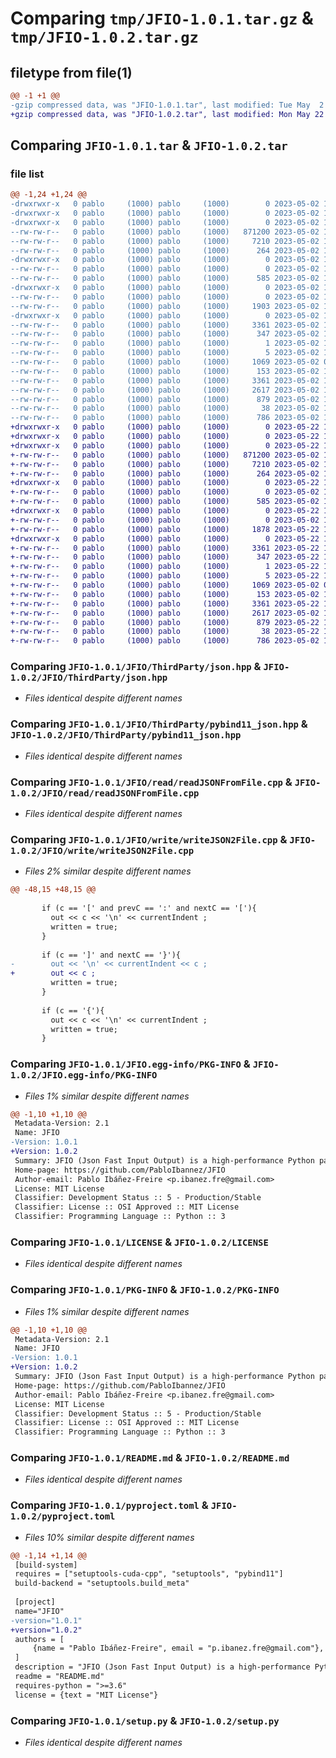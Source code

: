# Comparing `tmp/JFIO-1.0.1.tar.gz` & `tmp/JFIO-1.0.2.tar.gz`

## filetype from file(1)

```diff
@@ -1 +1 @@
-gzip compressed data, was "JFIO-1.0.1.tar", last modified: Tue May  2 12:48:04 2023, max compression
+gzip compressed data, was "JFIO-1.0.2.tar", last modified: Mon May 22 12:29:14 2023, max compression
```

## Comparing `JFIO-1.0.1.tar` & `JFIO-1.0.2.tar`

### file list

```diff
@@ -1,24 +1,24 @@
-drwxrwxr-x   0 pablo     (1000) pablo     (1000)        0 2023-05-02 12:48:04.082687 JFIO-1.0.1/
-drwxrwxr-x   0 pablo     (1000) pablo     (1000)        0 2023-05-02 12:48:04.078687 JFIO-1.0.1/JFIO/
-drwxrwxr-x   0 pablo     (1000) pablo     (1000)        0 2023-05-02 12:48:04.082687 JFIO-1.0.1/JFIO/ThirdParty/
--rw-rw-r--   0 pablo     (1000) pablo     (1000)   871200 2023-05-02 10:17:16.000000 JFIO-1.0.1/JFIO/ThirdParty/json.hpp
--rw-rw-r--   0 pablo     (1000) pablo     (1000)     7210 2023-05-02 10:05:00.000000 JFIO-1.0.1/JFIO/ThirdParty/pybind11_json.hpp
--rw-rw-r--   0 pablo     (1000) pablo     (1000)      264 2023-05-02 12:25:30.000000 JFIO-1.0.1/JFIO/__init__.py
-drwxrwxr-x   0 pablo     (1000) pablo     (1000)        0 2023-05-02 12:48:04.082687 JFIO-1.0.1/JFIO/read/
--rw-rw-r--   0 pablo     (1000) pablo     (1000)        0 2023-05-02 12:11:30.000000 JFIO-1.0.1/JFIO/read/__init__.py
--rw-rw-r--   0 pablo     (1000) pablo     (1000)      585 2023-05-02 12:11:18.000000 JFIO-1.0.1/JFIO/read/readJSONFromFile.cpp
-drwxrwxr-x   0 pablo     (1000) pablo     (1000)        0 2023-05-02 12:48:04.082687 JFIO-1.0.1/JFIO/write/
--rw-rw-r--   0 pablo     (1000) pablo     (1000)        0 2023-05-02 11:19:03.000000 JFIO-1.0.1/JFIO/write/__init__.py
--rw-rw-r--   0 pablo     (1000) pablo     (1000)     1903 2023-05-02 11:24:46.000000 JFIO-1.0.1/JFIO/write/writeJSON2File.cpp
-drwxrwxr-x   0 pablo     (1000) pablo     (1000)        0 2023-05-02 12:48:04.078687 JFIO-1.0.1/JFIO.egg-info/
--rw-rw-r--   0 pablo     (1000) pablo     (1000)     3361 2023-05-02 12:48:04.000000 JFIO-1.0.1/JFIO.egg-info/PKG-INFO
--rw-rw-r--   0 pablo     (1000) pablo     (1000)      347 2023-05-02 12:48:04.000000 JFIO-1.0.1/JFIO.egg-info/SOURCES.txt
--rw-rw-r--   0 pablo     (1000) pablo     (1000)        1 2023-05-02 12:48:04.000000 JFIO-1.0.1/JFIO.egg-info/dependency_links.txt
--rw-rw-r--   0 pablo     (1000) pablo     (1000)        5 2023-05-02 12:48:04.000000 JFIO-1.0.1/JFIO.egg-info/top_level.txt
--rw-rw-r--   0 pablo     (1000) pablo     (1000)     1069 2023-05-02 09:50:08.000000 JFIO-1.0.1/LICENSE
--rw-rw-r--   0 pablo     (1000) pablo     (1000)      153 2023-05-02 12:46:51.000000 JFIO-1.0.1/MANIFEST.in
--rw-rw-r--   0 pablo     (1000) pablo     (1000)     3361 2023-05-02 12:48:04.082687 JFIO-1.0.1/PKG-INFO
--rw-rw-r--   0 pablo     (1000) pablo     (1000)     2617 2023-05-02 12:38:28.000000 JFIO-1.0.1/README.md
--rw-rw-r--   0 pablo     (1000) pablo     (1000)      879 2023-05-02 12:47:52.000000 JFIO-1.0.1/pyproject.toml
--rw-rw-r--   0 pablo     (1000) pablo     (1000)       38 2023-05-02 12:48:04.082687 JFIO-1.0.1/setup.cfg
--rw-rw-r--   0 pablo     (1000) pablo     (1000)      786 2023-05-02 12:13:12.000000 JFIO-1.0.1/setup.py
+drwxrwxr-x   0 pablo     (1000) pablo     (1000)        0 2023-05-22 12:29:14.875863 JFIO-1.0.2/
+drwxrwxr-x   0 pablo     (1000) pablo     (1000)        0 2023-05-22 12:29:14.875863 JFIO-1.0.2/JFIO/
+drwxrwxr-x   0 pablo     (1000) pablo     (1000)        0 2023-05-22 12:29:14.875863 JFIO-1.0.2/JFIO/ThirdParty/
+-rw-rw-r--   0 pablo     (1000) pablo     (1000)   871200 2023-05-02 10:17:16.000000 JFIO-1.0.2/JFIO/ThirdParty/json.hpp
+-rw-rw-r--   0 pablo     (1000) pablo     (1000)     7210 2023-05-02 10:05:00.000000 JFIO-1.0.2/JFIO/ThirdParty/pybind11_json.hpp
+-rw-rw-r--   0 pablo     (1000) pablo     (1000)      264 2023-05-02 12:25:30.000000 JFIO-1.0.2/JFIO/__init__.py
+drwxrwxr-x   0 pablo     (1000) pablo     (1000)        0 2023-05-22 12:29:14.875863 JFIO-1.0.2/JFIO/read/
+-rw-rw-r--   0 pablo     (1000) pablo     (1000)        0 2023-05-02 12:11:30.000000 JFIO-1.0.2/JFIO/read/__init__.py
+-rw-rw-r--   0 pablo     (1000) pablo     (1000)      585 2023-05-02 12:11:18.000000 JFIO-1.0.2/JFIO/read/readJSONFromFile.cpp
+drwxrwxr-x   0 pablo     (1000) pablo     (1000)        0 2023-05-22 12:29:14.875863 JFIO-1.0.2/JFIO/write/
+-rw-rw-r--   0 pablo     (1000) pablo     (1000)        0 2023-05-02 11:19:03.000000 JFIO-1.0.2/JFIO/write/__init__.py
+-rw-rw-r--   0 pablo     (1000) pablo     (1000)     1878 2023-05-22 12:26:06.000000 JFIO-1.0.2/JFIO/write/writeJSON2File.cpp
+drwxrwxr-x   0 pablo     (1000) pablo     (1000)        0 2023-05-22 12:29:14.875863 JFIO-1.0.2/JFIO.egg-info/
+-rw-rw-r--   0 pablo     (1000) pablo     (1000)     3361 2023-05-22 12:29:14.000000 JFIO-1.0.2/JFIO.egg-info/PKG-INFO
+-rw-rw-r--   0 pablo     (1000) pablo     (1000)      347 2023-05-22 12:29:14.000000 JFIO-1.0.2/JFIO.egg-info/SOURCES.txt
+-rw-rw-r--   0 pablo     (1000) pablo     (1000)        1 2023-05-22 12:29:14.000000 JFIO-1.0.2/JFIO.egg-info/dependency_links.txt
+-rw-rw-r--   0 pablo     (1000) pablo     (1000)        5 2023-05-22 12:29:14.000000 JFIO-1.0.2/JFIO.egg-info/top_level.txt
+-rw-rw-r--   0 pablo     (1000) pablo     (1000)     1069 2023-05-02 09:50:08.000000 JFIO-1.0.2/LICENSE
+-rw-rw-r--   0 pablo     (1000) pablo     (1000)      153 2023-05-02 12:46:51.000000 JFIO-1.0.2/MANIFEST.in
+-rw-rw-r--   0 pablo     (1000) pablo     (1000)     3361 2023-05-22 12:29:14.875863 JFIO-1.0.2/PKG-INFO
+-rw-rw-r--   0 pablo     (1000) pablo     (1000)     2617 2023-05-02 12:38:28.000000 JFIO-1.0.2/README.md
+-rw-rw-r--   0 pablo     (1000) pablo     (1000)      879 2023-05-22 12:26:48.000000 JFIO-1.0.2/pyproject.toml
+-rw-rw-r--   0 pablo     (1000) pablo     (1000)       38 2023-05-22 12:29:14.875863 JFIO-1.0.2/setup.cfg
+-rw-rw-r--   0 pablo     (1000) pablo     (1000)      786 2023-05-02 12:13:12.000000 JFIO-1.0.2/setup.py
```

### Comparing `JFIO-1.0.1/JFIO/ThirdParty/json.hpp` & `JFIO-1.0.2/JFIO/ThirdParty/json.hpp`

 * *Files identical despite different names*

### Comparing `JFIO-1.0.1/JFIO/ThirdParty/pybind11_json.hpp` & `JFIO-1.0.2/JFIO/ThirdParty/pybind11_json.hpp`

 * *Files identical despite different names*

### Comparing `JFIO-1.0.1/JFIO/read/readJSONFromFile.cpp` & `JFIO-1.0.2/JFIO/read/readJSONFromFile.cpp`

 * *Files identical despite different names*

### Comparing `JFIO-1.0.1/JFIO/write/writeJSON2File.cpp` & `JFIO-1.0.2/JFIO/write/writeJSON2File.cpp`

 * *Files 2% similar despite different names*

```diff
@@ -48,15 +48,15 @@
 
       if (c == '[' and prevC == ':' and nextC == '['){
         out << c << '\n' << currentIndent ;
         written = true;
       }
 
       if (c == ']' and nextC == '}'){
-        out << '\n' << currentIndent << c ;
+        out << c ;
         written = true;
       }
 
       if (c == '{'){
         out << c << '\n' << currentIndent ;
         written = true;
       }
```

### Comparing `JFIO-1.0.1/JFIO.egg-info/PKG-INFO` & `JFIO-1.0.2/JFIO.egg-info/PKG-INFO`

 * *Files 1% similar despite different names*

```diff
@@ -1,10 +1,10 @@
 Metadata-Version: 2.1
 Name: JFIO
-Version: 1.0.1
+Version: 1.0.2
 Summary: JFIO (Json Fast Input Output) is a high-performance Python package for efficient reading and writing of JSON files.
 Home-page: https://github.com/PabloIbannez/JFIO
 Author-email: Pablo Ibáñez-Freire <p.ibanez.fre@gmail.com>
 License: MIT License
 Classifier: Development Status :: 5 - Production/Stable
 Classifier: License :: OSI Approved :: MIT License
 Classifier: Programming Language :: Python :: 3
```

### Comparing `JFIO-1.0.1/LICENSE` & `JFIO-1.0.2/LICENSE`

 * *Files identical despite different names*

### Comparing `JFIO-1.0.1/PKG-INFO` & `JFIO-1.0.2/PKG-INFO`

 * *Files 1% similar despite different names*

```diff
@@ -1,10 +1,10 @@
 Metadata-Version: 2.1
 Name: JFIO
-Version: 1.0.1
+Version: 1.0.2
 Summary: JFIO (Json Fast Input Output) is a high-performance Python package for efficient reading and writing of JSON files.
 Home-page: https://github.com/PabloIbannez/JFIO
 Author-email: Pablo Ibáñez-Freire <p.ibanez.fre@gmail.com>
 License: MIT License
 Classifier: Development Status :: 5 - Production/Stable
 Classifier: License :: OSI Approved :: MIT License
 Classifier: Programming Language :: Python :: 3
```

### Comparing `JFIO-1.0.1/README.md` & `JFIO-1.0.2/README.md`

 * *Files identical despite different names*

### Comparing `JFIO-1.0.1/pyproject.toml` & `JFIO-1.0.2/pyproject.toml`

 * *Files 10% similar despite different names*

```diff
@@ -1,14 +1,14 @@
 [build-system]
 requires = ["setuptools-cuda-cpp", "setuptools", "pybind11"]
 build-backend = "setuptools.build_meta"
 
 [project]
 name="JFIO"
-version="1.0.1"
+version="1.0.2"
 authors = [
     {name = "Pablo Ibáñez-Freire", email = "p.ibanez.fre@gmail.com"},
 ]
 description = "JFIO (Json Fast Input Output) is a high-performance Python package for efficient reading and writing of JSON files."
 readme = "README.md"
 requires-python = ">=3.6"
 license = {text = "MIT License"}
```

### Comparing `JFIO-1.0.1/setup.py` & `JFIO-1.0.2/setup.py`

 * *Files identical despite different names*


